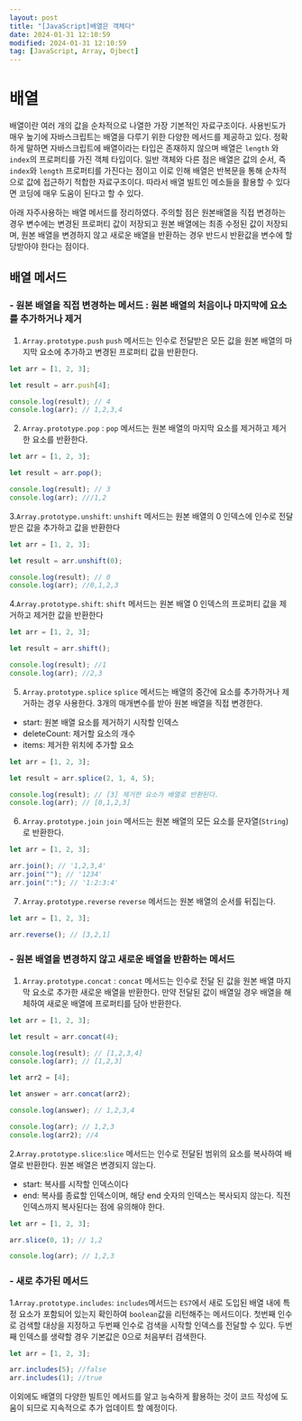 ```yaml
---
layout: post
title: "[JavaScript]배열은 객체다"
date: 2024-01-31 12:10:59
modified: 2024-01-31 12:10:59
tag: [JavaScript, Array, Ojbect]
---
```


# 배열

배열이란 여러 개의 값을 순차적으로 나열한 가장 기본적인 자료구조이다. 사용빈도가 매우 높기에 자바스크립트는 배열을 다루기 위한 다양한 메서드를 제공하고 있다. 정확하게 말하면 자바스크립트에 배열이라는 타입은 존재하지 않으며 배열은 `length` 와 `index`의 프로퍼티를 가진 객체 타입이다. 일반 객체와 다른 점은 배열은 값의 순서, 즉 `index`와 `length` 프로퍼티를 가진다는 점이고 이로 인해 배열은 반복문을 통해 순차적으로 값에 접근하기 적합한 자료구조이다.
따라서 배열 빌트인 메소들을 활용할 수 있다면 코딩에 매우 도움이 된다고 할 수 있다.

아래 자주사용하는 배열 메서드를 정리하였다.
주의할 점은 원본배열을 직접 변경하는 경우 변수에는 변경된 프로퍼티 값이 저장되고 원본 배열에는 최종 수정된 값이 저장되며,
원본 배열을 변경하지 않고 새로운 배열을 반환하는 경우 반드시 반환값을 변수에 할당받아야 한다는 점이다.

## 배열 메서드

### - 원본 배열을 직접 변경하는 메서드 : 원본 배열의 처음이나 마지막에 요소를 추가하거나 제거

1. `Array.prototype.push` `push` 메서드는 인수로 전달받은 모든 값을 원본 배열의 마지막 요소에 추가하고 변경된 프로퍼티 값을 반환한다.

```javascript
let arr = [1, 2, 3];

let result = arr.push[4];

console.log(result); // 4
console.log(arr); // 1,2,3,4
```

2. `Array.prototype.pop` : `pop` 메서드는 원본 배열의 마지막 요소를 제거하고 제거한 요소를 반환한다.

```javascript
let arr = [1, 2, 3];

let result = arr.pop();

console.log(result); // 3
console.log(arr); ///1,2
```

3.`Array.prototype.unshift`: `unshift` 메서드는 원본 배열의 0 인덱스에 인수로 전달받은 값을 추가하고 값을 반환한다

```javascript
let arr = [1, 2, 3];

let result = arr.unshift(0);

console.log(result); // 0
console.log(arr); //0,1,2,3
```

4.`Array.prototype.shift`: `shift` 메서드는 원본 배열 0 인덱스의 프로퍼티 값을 제거하고 제거한 값을 반환한다

```javascript
let arr = [1, 2, 3];

let result = arr.shift();

console.log(result); //1
console.log(arr); //2,3
```

5. `Array.prototype.splice` `splice` 메서드는 배열의 중간에 요소를 추가하거나 제거하는 경우 사용한다. 3개의 매개변수를 받아 원본 배열을 직접 변경한다.

- start: 원본 배열 요소를 제거하기 시작할 인덱스
- deleteCount: 제거할 요소의 개수
- items: 제거한 위치에 추가할 요소

```javascript
let arr = [1, 2, 3];

let result = arr.splice(2, 1, 4, 5);

console.log(result); // [3] 제거한 요소가 배열로 반환된다.
console.log(arr); // [0,1,2,3]
```

6. `Array.prototype.join` `join` 메서드는 원본 배열의 모든 요소를 문자열(`String`)로 반환한다.

```javascript
let arr = [1, 2, 3];

arr.join(); // '1,2,3,4'
arr.join(""); // '1234'
arr.join(":"); // '1:2:3:4'
```

7. `Array.prototype.reverse` `reverse` 메서드는 원본 배열의 순서를 뒤집는다.

```javascript
let arr = [1, 2, 3];

arr.reverse(); // [3,2,1]
```

### - 원본 배열을 변경하지 않고 새로운 배열을 반환하는 메서드

1. `Array.prototype.concat` : `concat` 메서드는 인수로 전달 된 값을 원본 배열 마지막 요소로 추가한 새로운 배열을 반환한다. 만약 전달된 값이 배열일 경우 배열을 해체하여 새로운 배열에 프로퍼티를 담아 반환한다.

```javascript
let arr = [1, 2, 3];

let result = arr.concat(4);

console.log(result); // [1,2,3,4]
console.log(arr); // [1,2,3]

let arr2 = [4];

let answer = arr.concat(arr2);

console.log(answer); // 1,2,3,4

console.log(arr); // 1,2,3
console.log(arr2); //4
```

2.`Array.prototype.slice`:`slice` 메서드는 인수로 전달된 범위의 요소를 복사하여 배열로 반환한다. 원본 배열은 변경되지 않는다.

- start: 복사를 시작할 인덱스이다
- end: 복사를 종료할 인덱스이며, 해당 end 숫자의 인덱스는 복사되지 않는다. 직전 인덱스까지 복사된다는 점에 유의해야 한다.

```javascript
let arr = [1, 2, 3];

arr.slice(0, 1); // 1,2

console.log(arr); // 1,2,3
```

### - 새로 추가된 메서드

1.`Array.prototype.includes`: `includes`메서드는 `ES7`에서 새로 도입된 배열 내에 특정 요소가 포함되어 있는지 확인하여 `boolean`값을 리턴해주는 메서드이다. 첫번째 인수로 검색할 대상을 지정하고 두번째 인수로 검색을 시작할 인덱스를 전달할 수 있다. 두번째 인덱스를 생략할 경우 기본값은 0으로 처음부터 검색한다.

```javascript
let arr = [1, 2, 3];

arr.includes(5); //false
arr.includes(1); //true
```

이외에도 배열의 다양한 빌트인 메서드를 알고 능숙하게 활용하는 것이 코드 작성에 도움이 되므로 지속적으로 추가 업데이트 할 예정이다.
